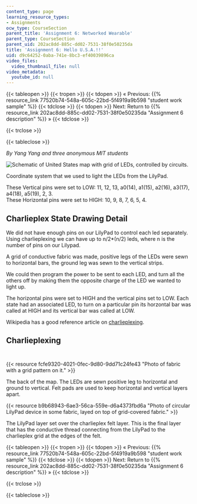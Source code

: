 ```yaml
---
content_type: page
learning_resource_types:
- Assignments
ocw_type: CourseSection
parent_title: 'Assignment 6: Networked Wearable'
parent_type: CourseSection
parent_uid: 202ac8dd-885c-dd02-7531-38f0e50235da
title: 'Assignment 6: Hello U.S.A.!!'
uid: d9c64252-0aba-741e-8bc3-ef40039896ca
video_files:
  video_thumbnail_file: null
video_metadata:
  youtube_id: null
---
```


{{< tableopen >}}
{{< tropen >}}
{{< tdopen >}}
« Previous: {{% resource_link 77520b74-548a-605c-22bd-5f4919a9b598 "student work sample" %}}
{{< tdclose >}}
{{< tdopen >}}
Next: Return to {{% resource_link 202ac8dd-885c-dd02-7531-38f0e50235da "Assignment 6 description" %}} »
{{< tdclose >}}

{{< trclose >}}

{{< tableclose >}}

_By Yang Yang and three anonymous MIT students_  

![Schematic of United States map with grid of LEDs, controlled by circuits.](/courses/media-arts-and-sciences/mas-962-special-topics-new-textiles-spring-2010/assignments-and-projects/networked-wearable/assignment-6-hello-u.s.a./image002.gif)

Coordinate system that we used to light the LEDs from the LilyPad.

These Vertical pins were set to LOW: 11, 12, 13, a0(14), a1(15), a2(16), a3(17), a4(18), a5(19), 2, 3.  
These Horizontal pins were set to HIGH: 10, 9, 8, 7, 6, 5, 4.

Charlieplex State Drawing Detail
--------------------------------

We did not have enough pins on our LilyPad to control each led separately. Using charlieplexing we can have up to n/2\*(n/2) leds, where n is the number of pins on our Lilypad.

A grid of conductive fabric was made, positive legs of the LEDs were sewn to horizontal bars, the ground leg was sewn to the vertical strips.

We could then program the power to be sent to each LED, and turn all the others off by making them the opposite charge of the LED we wanted to light up.

The horizontal pins were set to HIGH and the vertical pins set to LOW. Each state had an associated LED, to turn on a particular pin its horzontal bar was called at HIGH and its vertical bar was called at LOW.

Wikipedia has a good reference article on [charlieplexing](http://en.wikipedia.org/wiki/Charlieplexing).

Charlieplexing  
 
------------------

{{< resource fcfe9320-4021-0fec-9d80-9dd71c24fe43 "Photo of fabric with a grid pattern on it." >}}

The back of the map. The LEDs are sewn positive leg to horizontal and ground to vertical. Felt pads are used to keep horizontal and vertical layers apart.  

{{< resource b9b68943-6ae3-56ca-559e-d6a4373fbd6a "Photo of circular LilyPad device in some fabric, layed on top of grid-covered fabric." >}}

The LilyPad layer set over the charlieplex felt layer. This is the final layer that has the conductive thread connecting from the LilyPad to the charlieplex grid at the edges of the felt.

{{< tableopen >}}
{{< tropen >}}
{{< tdopen >}}
« Previous: {{% resource_link 77520b74-548a-605c-22bd-5f4919a9b598 "student work sample" %}}
{{< tdclose >}}
{{< tdopen >}}
Next: Return to {{% resource_link 202ac8dd-885c-dd02-7531-38f0e50235da "Assignment 6 description" %}} »
{{< tdclose >}}

{{< trclose >}}

{{< tableclose >}}